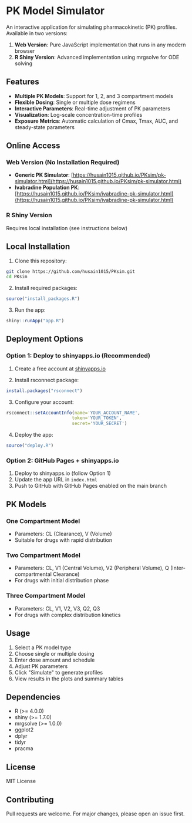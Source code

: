 # PK Model Simulator

An interactive application for simulating pharmacokinetic (PK) profiles. Available in two versions:
1. **Web Version**: Pure JavaScript implementation that runs in any modern browser
2. **R Shiny Version**: Advanced implementation using mrgsolve for ODE solving

## Features

- **Multiple PK Models**: Support for 1, 2, and 3 compartment models
- **Flexible Dosing**: Single or multiple dose regimens
- **Interactive Parameters**: Real-time adjustment of PK parameters
- **Visualization**: Log-scale concentration-time profiles
- **Exposure Metrics**: Automatic calculation of Cmax, Tmax, AUC, and steady-state parameters

## Online Access

### Web Version (No Installation Required)
- **Generic PK Simulator**: [https://husain1015.github.io/PKsim/pk-simulator.html](https://husain1015.github.io/PKsim/pk-simulator.html)
- **Ivabradine Population PK**: [https://husain1015.github.io/PKsim/ivabradine-pk-simulator.html](https://husain1015.github.io/PKsim/ivabradine-pk-simulator.html)

### R Shiny Version
Requires local installation (see instructions below)

## Local Installation

1. Clone this repository:
```bash
git clone https://github.com/husain1015/PKsim.git
cd PKsim
```

2. Install required packages:
```R
source("install_packages.R")
```

3. Run the app:
```R
shiny::runApp("app.R")
```

## Deployment Options

### Option 1: Deploy to shinyapps.io (Recommended)

1. Create a free account at [shinyapps.io](https://www.shinyapps.io/)

2. Install rsconnect package:
```R
install.packages("rsconnect")
```

3. Configure your account:
```R
rsconnect::setAccountInfo(name='YOUR_ACCOUNT_NAME',
                         token='YOUR_TOKEN',
                         secret='YOUR_SECRET')
```

4. Deploy the app:
```R
source("deploy.R")
```

### Option 2: GitHub Pages + shinyapps.io

1. Deploy to shinyapps.io (follow Option 1)
2. Update the app URL in `index.html`
3. Push to GitHub with GitHub Pages enabled on the main branch

## PK Models

### One Compartment Model
- Parameters: CL (Clearance), V (Volume)
- Suitable for drugs with rapid distribution

### Two Compartment Model
- Parameters: CL, V1 (Central Volume), V2 (Peripheral Volume), Q (Inter-compartmental Clearance)
- For drugs with initial distribution phase

### Three Compartment Model
- Parameters: CL, V1, V2, V3, Q2, Q3
- For drugs with complex distribution kinetics

## Usage

1. Select a PK model type
2. Choose single or multiple dosing
3. Enter dose amount and schedule
4. Adjust PK parameters
5. Click "Simulate" to generate profiles
6. View results in the plots and summary tables

## Dependencies

- R (>= 4.0.0)
- shiny (>= 1.7.0)
- mrgsolve (>= 1.0.0)
- ggplot2
- dplyr
- tidyr
- pracma

## License

MIT License

## Contributing

Pull requests are welcome. For major changes, please open an issue first.